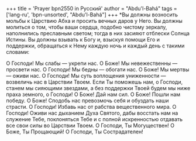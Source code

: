 +++
title = 'Prayer bpn2550 in Русский'
author = "Abdu'l-Bahá"
tags = ['lang-ru', 'bpn-unsorted', "Abdu'l-Bahá"]
+++
*Вы должны возносить мольбы к Царствию Абха и просить вечных даров у Него. Вы должны молиться о том, чтобы ваши сердца, подобно чистому зеркалу, наполнились преславным светом; тогда в них засияют отблески Солнца Истины. Вы должны взывать к Богу и, взыскуя помощи Его и поддержки, обращаться к Нему каждую ночь и каждый день с такими словами:

О Господи! Мы слабы — укрепи нас. О Боже! Мы невежественны — просвети нас. О Господи! Мы бедны — обогати нас. О Боже! Мы мертвы — оживи нас. О Господи! Мы суть воплощения униженности — возвеличь нас в Царствии Твоем. Если Ты поможешь нам, о Господи, станем мы сияющими звездами, а без поддержки Твоей будем мы ниже праха земного, о Господи! О Боже! Дай нам сил. О Боже! Пошли нам победу. О Боже! Сподобь нас превозмочь себя и обуздать наши страсти. О Господи! Избавь нас от рабства вещественного мира. О Господи! Оживи нас дыханием Духа Святого, дабы восстать нам на служение Тебе, поклоняться Тебе и с полной искренностью отдавать все свои силы во Царствии Твоем. О Господи, Ты Могуществен! О Боже, Ты Прощающий! О Господи, Ты Сострадателен!
